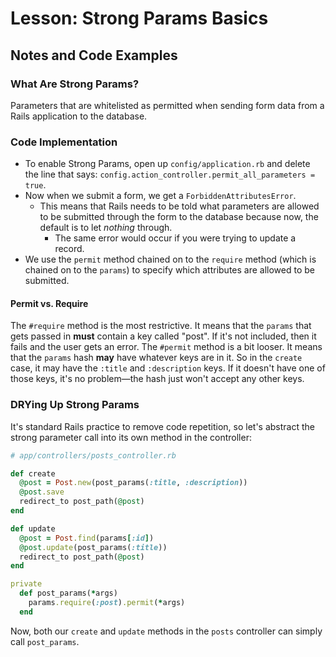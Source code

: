 # Lesson: Strong Params Basics

## Notes and Code Examples

### What Are Strong Params?

Parameters that are whitelisted as permitted when sending form data from a Rails application to the database.

### Code Implementation

- To enable Strong Params, open up `config/application.rb` and delete the line that says: `config.action_controller.permit_all_parameters = true`.
- Now when we submit a form, we get a `ForbiddenAttributesError`.
  - This means that Rails needs to be told what parameters are allowed to be submitted through the form to the database because now, the default is to let _nothing_ through.
    - The same error would occur if you were trying to update a record.
- We use the `permit` method chained on to the `require` method (which is chained on to the `params`) to specify which attributes are allowed to be submitted.

#### Permit vs. Require

The `#require` method is the most restrictive. It means that the `params` that gets passed in **must** contain a key called "post". If it's not included, then it fails and the user gets an error. The `#permit` method is a bit looser. It means that the `params` hash **may** have whatever keys are in it. So in the `create` case, it may have the `:title` and `:description` keys. If it doesn't have one of those keys, it's no problem—the hash just won't accept any other keys.

### DRYing Up Strong Params

It's standard Rails practice to remove code repetition, so let's abstract the strong parameter call into its own method in the controller:

```ruby
# app/controllers/posts_controller.rb

def create
  @post = Post.new(post_params(:title, :description))
  @post.save
  redirect_to post_path(@post)
end

def update
  @post = Post.find(params[:id])
  @post.update(post_params(:title))
  redirect_to post_path(@post)
end

private
  def post_params(*args)
    params.require(:post).permit(*args)
  end
```

Now, both our `create` and `update` methods in the `posts` controller can simply call `post_params`.